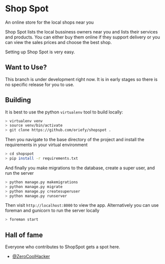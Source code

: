 # Shop Spot
An online store for the local shops near you

Shop Spot lists the local bussiness owners near you and lists their services and products. You can either buy them online if they support delivery or you can view the sales prices and choose the best shop.

Setting up Shop Spot is very easy.
## Want to Use?
This branch is under development right now. It is in early stages so there is no specific release for you to use. 
## Building

It is best to use the python `virtualenv` tool to build locally:

```bash
> virtualenv venv
> source venv/bin/activate
> git clone https://github.com/oriefy/shopspot .
```
Then you navigate to the base directory of the project and install the requirements in your virtual environment

```bash
> cd shopspot
> pip install -r requirements.txt
```
And finally you make migrations to the database, create a super user, and run the server
```bash
> python manage.py makemigrations
> python manage.py migrate
> python manage.py createsuperuser
> python manage.py runserver
```

Then visit `http://localhost:8000` to view the app. Alternatively you
can use foreman and gunicorn to run the server locally

```bash
> foreman start
```
## Hall of fame
Everyone who contributes to ShopSpot gets a spot here.
* [@ZeroCoolHacker](https://github.com/ZeroCoolHacker)

